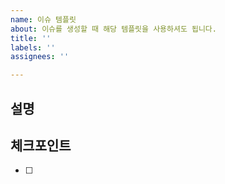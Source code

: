 ```yaml
---
name: 이슈 템플릿
about: 이슈를 생성할 때 해당 템플릿을 사용하셔도 됩니다.
title: ''
labels: ''
assignees: ''

---
```


## 설명


## 체크포인트
- [ ]
